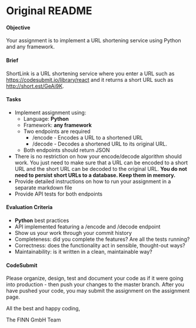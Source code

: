 # Original README

#### Objective

Your assignment is to implement a URL shortening service using Python and any framework.

#### Brief

ShortLink is a URL shortening service where you enter a URL such as https://codesubmit.io/library/react and it returns a short URL such as http://short.est/GeAi9K.

#### Tasks

* Implement assignment using:
  * Language: **Python**
  * Framework: **any framework**
  * Two endpoints are required
    * /encode - Encodes a URL to a shortened URL
    * /decode - Decodes a shortened URL to its original URL.
  * Both endpoints should return JSON
* There is no restriction on how your encode/decode algorithm should work. You just need to make sure that a URL can be encoded to a short URL and the short URL can be decoded to the original URL. **You do not need to persist short URLs to a database. Keep them in memory.**
* Provide detailed instructions on how to run your assignment in a separate markdown file
* Provide API tests for both endpoints

#### Evaluation Criteria

* **Python** best practices
* API implemented featuring a /encode and /decode endpoint
* Show us your work through your commit history
* Completeness: did you complete the features? Are all the tests running?
* Correctness: does the functionality act in sensible, thought-out ways?
* Maintainability: is it written in a clean, maintainable way?

#### CodeSubmit

Please organize, design, test and document your code as if it were going into production - then push your changes to the master branch. After you have pushed your code, you may submit the assignment on the assignment page.

All the best and happy coding,

The FINN GmbH Team

